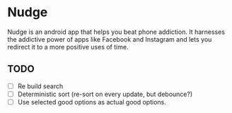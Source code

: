 # Nudge

Nudge is an android app that helps you beat phone addiction. It harnesses the addictive power of
apps like Facebook and Instagram and lets you redirect it to a more positive uses of time.

## TODO

- [ ] Re build search
- [ ] Deterministic sort (re-sort on every update, but debounce?)
- [ ] Use selected good options as actual good options.
